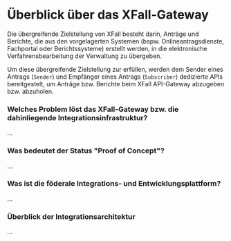 # Überblick über das XFall-Gateway

Die übergreifende Zielstellung von XFall besteht darin, Anträge und Berichte, die aus den vorgelagerten Systemen (bspw. Onlineantragsdienste, Fachportal oder Berichtssysteme) erstellt werden, in die elektronische Verfahrensbearbeitung der Verwaltung zu übergeben.

Um diese übergreifende Zielstellung zur erfüllen, werden dem Sender eines Antrags (`Sender`) und Empfänger eines Antrags (`Subscriber`) dedizierte APIs bereitgestelt, um Anträge bzw. Berichte beim XFall API-Gateway abzugeben bzw. abzuholen.



### Welches Problem löst das XFall-Gateway bzw. die dahinliegende Integrationsinfrastruktur?

...

### Was bedeutet der Status "Proof of Concept"?

...

### Was ist die föderale Integrations- und Entwicklungsplattform?

...

### Überblick der Integrationsarchitektur

...
